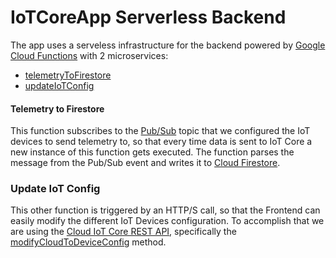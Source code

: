 # IoTCoreApp Serverless Backend

The app uses a serveless infrastructure for the backend powered by [Google Cloud Functions](https://cloud.google.com/functions/) with 2 microservices:

  - [telemetryToFirestore](https://github.com/GabeWeiss/GoogleIoTCoreApp/tree/master/gcf/telemetryToFirestore)
  - [updateIoTConfig](https://github.com/GabeWeiss/GoogleIoTCoreApp/tree/master/gcf/updateIoTConfig)

#### Telemetry to Firestore
This function subscribes to the [Pub/Sub](https://cloud.google.com/pubsub/) topic that we configured the IoT devices to send telemetry to, so that every time data is sent to IoT Core a new instance of this function gets executed. The function parses the message from the Pub/Sub event and writes it to [Cloud Firestore](https://firebase.google.com/docs/firestore/).

### Update IoT Config

This other function is triggered by an HTTP/S call, so that the Frontend can easily modify the different IoT Devices configuration. To accomplish that we are using the [Cloud IoT Core REST API](https://cloud.google.com/iot/docs/reference/rest/), specifically the [modifyCloudToDeviceConfig](https://cloud.google.com/iot/docs/reference/cloudiot/rest/v1/projects.locations.registries.devices/modifyCloudToDeviceConfig) method.